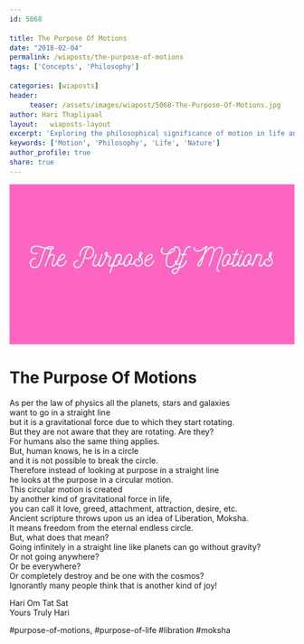 ```yaml
--- 
id: 5068

title: The Purpose Of Motions
date: "2018-02-04"
permalink: /wiaposts/the-purpose-of-motions
tags: ['Concepts', 'Philosophy']    

categories: [wiaposts] 
header:
     teaser: /assets/images/wiapost/5068-The-Purpose-Of-Motions.jpg
author: Hari Thapliyaal 
layout:   wiaposts-layout
excerpt: 'Exploring the philosophical significance of motion in life and nature.' 
keywords: ['Motion', 'Philosophy', 'Life', 'Nature']
author_profile: true 
share: true 
---
```


![The Purpose Of Motions](/assets/images/wiapost/5068-The-Purpose-Of-Motions.jpg)     
   
# The Purpose Of Motions
    
As per the law of physics all the planets, stars and galaxies    
want to go in a straight line    
but it is a gravitational force due to which they start rotating.    
But they are not aware that they are rotating. Are they?    
For humans also the same thing applies.    
But, human knows, he is in a circle    
and it is not possible to break the circle.    
Therefore instead of looking at purpose in a straight line    
he looks at the purpose in a circular motion.    
This circular motion is created    
by another kind of gravitational force in life,    
you can call it love, greed, attachment, attraction, desire, etc.    
Ancient scripture throws upon us an idea of Liberation, Moksha.    
It means freedom from the eternal endless circle.    
But, what does that mean?    
Going infinitely in a straight line like planets can go without gravity?    
Or not going anywhere?    
Or be everywhere?    
Or completely destroy and be one with the cosmos?    
Ignorantly many people think that is another kind of joy!    
    
Hari Om Tat Sat    
Yours Truly Hari    
    
#purpose-of-motions, #purpose-of-life #libration #moksha    
